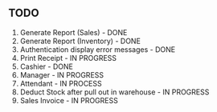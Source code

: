 ## TODO

1. Generate Report (Sales) - DONE
2. Generate Report (Inventory) - DONE
3. Authentication display error messages - DONE
4. Print Receipt - IN PROGRESS
5. Cashier - DONE
6. Manager - IN PROGRESS
7. Attendant - IN PROCESS
6. Deduct Stock after pull out in warehouse - IN PROGRESS
7. Sales Invoice - IN PROGRESS